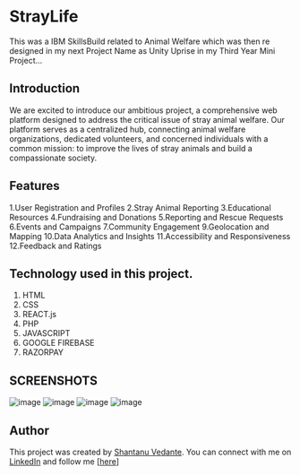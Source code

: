 # StrayLife
This was a IBM SkillsBuild related to Animal Welfare which was then re designed in my next Project Name as Unity Uprise in my Third Year Mini Project...

## Introduction

We are excited to introduce our ambitious project, a comprehensive web platform designed to address the critical issue of stray animal welfare. Our platform serves as a centralized hub, connecting animal welfare organizations, dedicated volunteers, and concerned individuals with a common mission: to improve the lives of stray animals and build a compassionate society.

## Features

1.User Registration and Profiles
2.Stray Animal Reporting
3.Educational Resources
4.Fundraising and Donations
5.Reporting and Rescue Requests
6.Events and Campaigns
7.Community Engagement
9.Geolocation and Mapping
10.Data Analytics and Insights
11.Accessibility and Responsiveness
12.Feedback and Ratings

## Technology used in this project.

1. HTML
2. CSS
3. REACT.js
4. PHP
5. JAVASCRIPT
6. GOOGLE FIREBASE
7. RAZORPAY 

## SCREENSHOTS
![image](https://github.com/user-attachments/assets/0b9461b7-c32d-4103-8103-0e6393d24373)
![image](https://github.com/user-attachments/assets/e434f682-0bbc-4eec-ab95-c7cbca399d8f)
![image](https://github.com/user-attachments/assets/074b81df-6f4b-4b8a-affd-0d673e806c2d)
![image](https://github.com/user-attachments/assets/29db8d90-f955-47fa-9e5d-eb9354a89cc4)


## Author

This project was created by [Shantanu Vedante](https://github.com/coderx0319/). You can connect with me on [LinkedIn](https://www.linkedin.com/in/shantanuvedante23/) and follow me [[here](https://github.com/coderx0319)]


